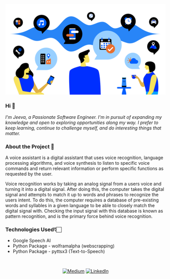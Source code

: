 ![](./banner.png)

<h3> Hi 👋</h3>

<i>I'm Jeeva, a Passionate Software Engineer. I'm in pursuit of expanding my knowledge and open to exploring opportunities along my way. I prefer to keep learning, continue to challenge myself, and do interesting things that matter.</i>

<h3>About the Project 📌</h3>

A voice assistant is a digital assistant that uses voice recognition, language processing algorithms, and voice synthesis to listen to specific voice commands and return relevant information or perform specific functions as requested by the user.

Voice recognition works by taking an analog signal from a users voice and turning it into a digital signal. After doing this, the computer takes the digital signal and attempts to match it up to words and phrases to recognize the users intent. To do this, the computer requires a database of pre-existing words and syllables in a given language to be able to closely match the digital signal with. Checking the input signal with this database is known as pattern recognition, and is the primary force behind voice recognition.

<h3>Technologies Used👇🏻</h3>

* Google Speech AI
* Python Package - wolframalpha (webscrapping)
* Python Package - pyttsx3 (Text-to-Speech)

<br>

<div align="center">

<a href="https://jeevasaravanan.medium.com/">![Medium](https://img.shields.io/badge/Medium-000000?style=for-the-badge&logo=medium&logoColor=white)</a> <a href="https://www.linkedin.com/in/jeeva-saravanan/">![LinkedIn](https://img.shields.io/badge/LinkedIn-0077B5?style=for-the-badge&logo=linkedin&logoColor=white)</a>

</div>